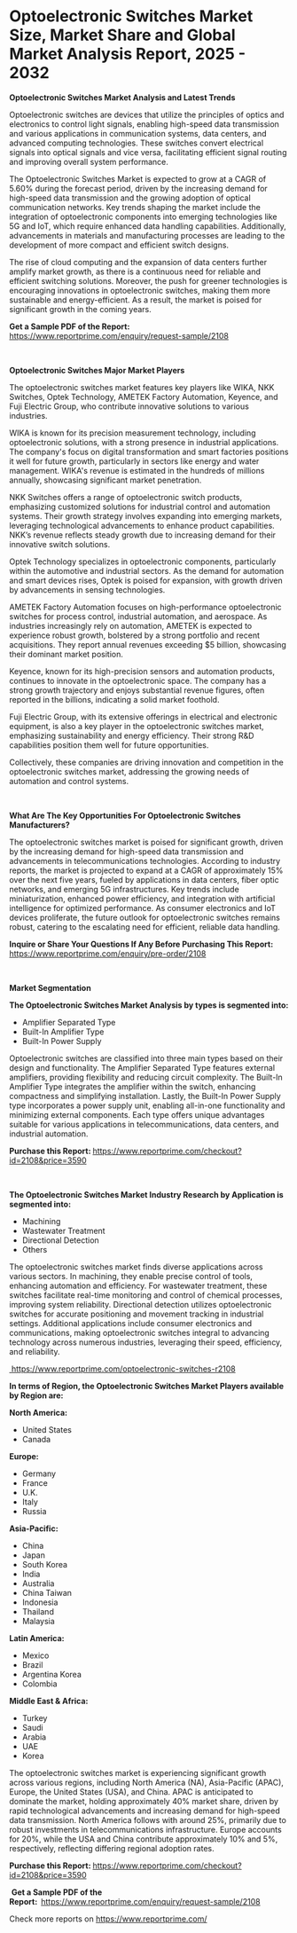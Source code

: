 <p><h1>Optoelectronic Switches Market Size, Market Share and Global Market Analysis Report, 2025 - 2032</h1></p><p><strong>Optoelectronic Switches Market Analysis and Latest Trends</strong></p>
<p><p>Optoelectronic switches are devices that utilize the principles of optics and electronics to control light signals, enabling high-speed data transmission and various applications in communication systems, data centers, and advanced computing technologies. These switches convert electrical signals into optical signals and vice versa, facilitating efficient signal routing and improving overall system performance.</p><p>The Optoelectronic Switches Market is expected to grow at a CAGR of 5.60% during the forecast period, driven by the increasing demand for high-speed data transmission and the growing adoption of optical communication networks. Key trends shaping the market include the integration of optoelectronic components into emerging technologies like 5G and IoT, which require enhanced data handling capabilities. Additionally, advancements in materials and manufacturing processes are leading to the development of more compact and efficient switch designs.</p><p>The rise of cloud computing and the expansion of data centers further amplify market growth, as there is a continuous need for reliable and efficient switching solutions. Moreover, the push for greener technologies is encouraging innovations in optoelectronic switches, making them more sustainable and energy-efficient. As a result, the market is poised for significant growth in the coming years.</p></p>
<p><strong>Get a Sample PDF of the Report:&nbsp;</strong> <a href="https://www.reportprime.com/enquiry/request-sample/2108?utm_campaign=2245&utm_medium=2&utm_source=Github&utm_content=ia&utm_term=18032025&utm_id=optoelectronic-switches">https://www.reportprime.com/enquiry/request-sample/2108</a></p>
<p>&nbsp;</p>
<p><strong>Optoelectronic Switches Major Market Players</strong></p>
<p><p>The optoelectronic switches market features key players like WIKA, NKK Switches, Optek Technology, AMETEK Factory Automation, Keyence, and Fuji Electric Group, who contribute innovative solutions to various industries. </p><p>WIKA is known for its precision measurement technology, including optoelectronic solutions, with a strong presence in industrial applications. The company's focus on digital transformation and smart factories positions it well for future growth, particularly in sectors like energy and water management. WIKA's revenue is estimated in the hundreds of millions annually, showcasing significant market penetration.</p><p>NKK Switches offers a range of optoelectronic switch products, emphasizing customized solutions for industrial control and automation systems. Their growth strategy involves expanding into emerging markets, leveraging technological advancements to enhance product capabilities. NKK’s revenue reflects steady growth due to increasing demand for their innovative switch solutions.</p><p>Optek Technology specializes in optoelectronic components, particularly within the automotive and industrial sectors. As the demand for automation and smart devices rises, Optek is poised for expansion, with growth driven by advancements in sensing technologies.</p><p>AMETEK Factory Automation focuses on high-performance optoelectronic switches for process control, industrial automation, and aerospace. As industries increasingly rely on automation, AMETEK is expected to experience robust growth, bolstered by a strong portfolio and recent acquisitions. They report annual revenues exceeding $5 billion, showcasing their dominant market position.</p><p>Keyence, known for its high-precision sensors and automation products, continues to innovate in the optoelectronic space. The company has a strong growth trajectory and enjoys substantial revenue figures, often reported in the billions, indicating a solid market foothold. </p><p>Fuji Electric Group, with its extensive offerings in electrical and electronic equipment, is also a key player in the optoelectronic switches market, emphasizing sustainability and energy efficiency. Their strong R&D capabilities position them well for future opportunities.</p><p>Collectively, these companies are driving innovation and competition in the optoelectronic switches market, addressing the growing needs of automation and control systems.</p></p>
<p>&nbsp;</p>
<p><strong>What Are The Key Opportunities For Optoelectronic Switches Manufacturers?</strong></p>
<p><p>The optoelectronic switches market is poised for significant growth, driven by the increasing demand for high-speed data transmission and advancements in telecommunications technologies. According to industry reports, the market is projected to expand at a CAGR of approximately 15% over the next five years, fueled by applications in data centers, fiber optic networks, and emerging 5G infrastructures. Key trends include miniaturization, enhanced power efficiency, and integration with artificial intelligence for optimized performance. As consumer electronics and IoT devices proliferate, the future outlook for optoelectronic switches remains robust, catering to the escalating need for efficient, reliable data handling.</p></p>
<p><strong>Inquire or Share Your Questions If Any Before Purchasing This Report:</strong> <a href="https://www.reportprime.com/enquiry/pre-order/2108?utm_campaign=2245&utm_medium=2&utm_source=Github&utm_content=ia&utm_term=18032025&utm_id=optoelectronic-switches">https://www.reportprime.com/enquiry/pre-order/2108</a></p>
<p>&nbsp;</p>
<p><strong>Market Segmentation</strong></p>
<p><strong>The Optoelectronic Switches Market Analysis by types is segmented into:</strong></p>
<p><ul><li>Amplifier Separated Type</li><li>Built-In Amplifier Type</li><li>Built-In Power Supply</li></ul></p>
<p><p>Optoelectronic switches are classified into three main types based on their design and functionality. The Amplifier Separated Type features external amplifiers, providing flexibility and reducing circuit complexity. The Built-In Amplifier Type integrates the amplifier within the switch, enhancing compactness and simplifying installation. Lastly, the Built-In Power Supply type incorporates a power supply unit, enabling all-in-one functionality and minimizing external components. Each type offers unique advantages suitable for various applications in telecommunications, data centers, and industrial automation.</p></p>
<p><strong>Purchase this Report:&nbsp;</strong><a href="https://www.reportprime.com/checkout?id=2108&price=3590&utm_campaign=2245&utm_medium=2&utm_source=Github&utm_content=ia&utm_term=18032025&utm_id=optoelectronic-switches">https://www.reportprime.com/checkout?id=2108&price=3590</a></p>
<p>&nbsp;</p>
<p><strong>The Optoelectronic Switches Market Industry Research by Application is segmented into:</strong></p>
<p><ul><li>Machining</li><li>Wastewater Treatment</li><li>Directional Detection</li><li>Others</li></ul></p>
<p><p>The optoelectronic switches market finds diverse applications across various sectors. In machining, they enable precise control of tools, enhancing automation and efficiency. For wastewater treatment, these switches facilitate real-time monitoring and control of chemical processes, improving system reliability. Directional detection utilizes optoelectronic switches for accurate positioning and movement tracking in industrial settings. Additional applications include consumer electronics and communications, making optoelectronic switches integral to advancing technology across numerous industries, leveraging their speed, efficiency, and reliability.</p></p>
<p><a href="https://www.reportprime.com/optoelectronic-switches-r2108?utm_campaign=2245&utm_medium=2&utm_source=Github&utm_content=ia&utm_term=18032025&utm_id=optoelectronic-switches">&nbsp;https://www.reportprime.com/optoelectronic-switches-r2108</a></p>
<p><strong>In terms of Region, the Optoelectronic Switches Market Players available by Region are:</strong></p>
<p>
    <p> <strong> North America: </strong>
        <ul>
            <li>United States</li>
            <li>Canada</li>
        </ul>
        </p> 
    <p> <strong> Europe: </strong>
        <ul>
            <li>Germany</li>
            <li>France</li>
            <li>U.K.</li>
            <li>Italy</li>
            <li>Russia</li>
        </ul>
        </p> 
    <p> <strong> Asia-Pacific: </strong>
        <ul>
            <li>China</li>
            <li>Japan</li>
            <li>South Korea</li>
            <li>India</li>
            <li>Australia</li>
            <li>China Taiwan</li>
            <li>Indonesia</li>
            <li>Thailand</li>
            <li>Malaysia</li>
        </ul>
        </p> 
    <p> <strong> Latin America: </strong>
        <ul>
            <li>Mexico</li>
            <li>Brazil</li>
            <li>Argentina Korea</li>
            <li>Colombia</li>
        </ul>
        </p> 
    <p> <strong> Middle East & Africa: </strong>
        <ul>
            <li>Turkey</li>
            <li>Saudi</li>
            <li>Arabia</li>
            <li>UAE</li>
            <li>Korea</li>
        </ul>
    </p>
    </p>
<p><p>The optoelectronic switches market is experiencing significant growth across various regions, including North America (NA), Asia-Pacific (APAC), Europe, the United States (USA), and China. APAC is anticipated to dominate the market, holding approximately 40% market share, driven by rapid technological advancements and increasing demand for high-speed data transmission. North America follows with around 25%, primarily due to robust investments in telecommunications infrastructure. Europe accounts for 20%, while the USA and China contribute approximately 10% and 5%, respectively, reflecting differing regional adoption rates.</p></p>
<p><strong>Purchase this Report: </strong><a href="https://www.reportprime.com/checkout?id=2108&price=3590&utm_campaign=2245&utm_medium=2&utm_source=Github&utm_content=ia&utm_term=18032025&utm_id=optoelectronic-switches">https://www.reportprime.com/checkout?id=2108&price=3590</a></p>
<p>&nbsp;<strong>Get a Sample PDF of the Report:&nbsp;&nbsp;</strong><a href="https://www.reportprime.com/enquiry/request-sample/2108?utm_campaign=2245&utm_medium=2&utm_source=Github&utm_content=ia&utm_term=18032025&utm_id=optoelectronic-switches">https://www.reportprime.com/enquiry/request-sample/2108</a></p>
<p><strong></strong></p>
<p>Check more reports on <a href="https://www.reportprime.com/?utm_campaign=2245&utm_medium=2&utm_source=Github&utm_content=ia&utm_term=18032025&utm_id=optoelectronic-switches">https://www.reportprime.com/</a></p>